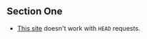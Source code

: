 ## Section One

* [This site](https://marketplace.visualstudio.com/items?itemName=ms-python.python) doesn't work with `HEAD` requests.
